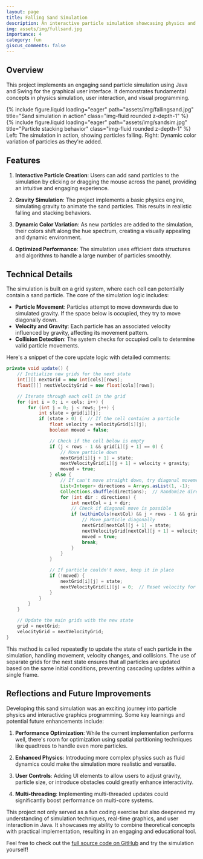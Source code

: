 ```yaml
---
layout: page
title: Falling Sand Simulation
description: An interactive particle simulation showcasing physics and user interaction
img: assets/img/fullsand.jpg
importance: 4
category: fun
giscus_comments: false
---
```


## Overview

This project implements an engaging sand particle simulation using Java and Swing for the graphical user interface. It demonstrates fundamental concepts in physics simulation, user interaction, and visual programming.

<div class="row align-items-center">
    <div class="col-sm mt-3 mt-md-0">
        {% include figure.liquid loading="eager" path="assets/img/fallingsand.jpg" title="Sand simulation in action" class="img-fluid rounded z-depth-1" %}
    </div>
    <div class="col-sm mt-3 mt-md-0">
        {% include figure.liquid loading="eager" path="assets/img/sandsim.jpg" title="Particle stacking behavior" class="img-fluid rounded z-depth-1" %}
    </div>
</div>
<div class="caption">
    Left: The simulation in action, showing particles falling. Right: Dynamic color variation of particles as they're added.
</div>

## Features

1. **Interactive Particle Creation**: Users can add sand particles to the simulation by clicking or dragging the mouse across the panel, providing an intuitive and engaging experience.

2. **Gravity Simulation**: The project implements a basic physics engine, simulating gravity to animate the sand particles. This results in realistic falling and stacking behaviors.

3. **Dynamic Color Variation**: As new particles are added to the simulation, their colors shift along the hue spectrum, creating a visually appealing and dynamic environment.

4. **Optimized Performance**: The simulation uses efficient data structures and algorithms to handle a large number of particles smoothly.

## Technical Details

The simulation is built on a grid system, where each cell can potentially contain a sand particle. The core of the simulation logic includes:

- **Particle Movement**: Particles attempt to move downwards due to simulated gravity. If the space below is occupied, they try to move diagonally down.
- **Velocity and Gravity**: Each particle has an associated velocity influenced by gravity, affecting its movement pattern.
- **Collision Detection**: The system checks for occupied cells to determine valid particle movements.

Here's a snippet of the core update logic with detailed comments:

```java
private void update() {
    // Initialize new grids for the next state
    int[][] nextGrid = new int[cols][rows];
    float[][] nextVelocityGrid = new float[cols][rows];

    // Iterate through each cell in the grid
    for (int i = 0; i < cols; i++) {
        for (int j = 0; j < rows; j++) {
            int state = grid[i][j];
            if (state > 0) {  // If the cell contains a particle
                float velocity = velocityGrid[i][j];
                boolean moved = false;

                // Check if the cell below is empty
                if (j < rows - 1 && grid[i][j + 1] == 0) {
                    // Move particle down
                    nextGrid[i][j + 1] = state;
                    nextVelocityGrid[i][j + 1] = velocity + gravity;
                    moved = true;
                } else {
                    // If can't move straight down, try diagonal movements
                    List<Integer> directions = Arrays.asList(1, -1);
                    Collections.shuffle(directions);  // Randomize direction
                    for (int dir : directions) {
                        int nextCol = i + dir;
                        // Check if diagonal move is possible
                        if (withinCols(nextCol) && j < rows - 1 && grid[nextCol][j + 1] == 0) {
                            // Move particle diagonally
                            nextGrid[nextCol][j + 1] = state;
                            nextVelocityGrid[nextCol][j + 1] = velocity + gravity;
                            moved = true;
                            break;
                        }
                    }
                }

                // If particle couldn't move, keep it in place
                if (!moved) {
                    nextGrid[i][j] = state;
                    nextVelocityGrid[i][j] = 0;  // Reset velocity for stationary particles
                }
            }
        }
    }

    // Update the main grids with the new state
    grid = nextGrid;
    velocityGrid = nextVelocityGrid;
}
```

This method is called repeatedly to update the state of each particle in the simulation, handling movement, velocity changes, and collisions. The use of separate grids for the next state ensures that all particles are updated based on the same initial conditions, preventing cascading updates within a single frame.

## Reflections and Future Improvements

Developing this sand simulation was an exciting journey into particle physics and interactive graphics programming. Some key learnings and potential future enhancements include:

1. **Performance Optimization**: While the current implementation performs well, there's room for optimization using spatial partitioning techniques like quadtrees to handle even more particles.

2. **Enhanced Physics**: Introducing more complex physics such as fluid dynamics could make the simulation more realistic and versatile.

3. **User Controls**: Adding UI elements to allow users to adjust gravity, particle size, or introduce obstacles could greatly enhance interactivity.

4. **Multi-threading**: Implementing multi-threaded updates could significantly boost performance on multi-core systems.

This project not only served as a fun coding exercise but also deepened my understanding of simulation techniques, real-time graphics, and user interaction in Java. It showcases my ability to combine theoretical concepts with practical implementation, resulting in an engaging and educational tool.

Feel free to check out the [full source code on GitHub](https://github.com/velocitation/SandSim) and try the simulation yourself!

